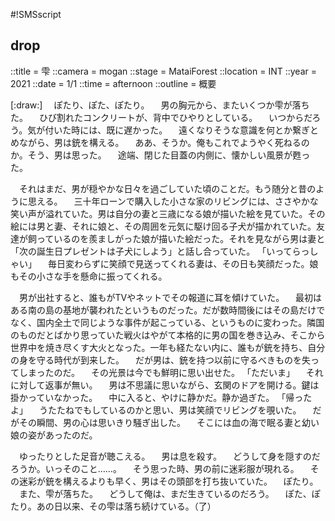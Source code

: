 #!SMSscript

## drop

::title = 雫
::camera = mogan
::stage = MataiForest
::location = INT
::year = 2021
::date = 1/1
::time = afternoon
::outline = 概要

[:draw:]
　ぽたり、ぽた、ぽたり。
　男の胸元から、またいくつか雫が落ちた。
　ひび割れたコンクリートが、背中でひやりとしている。
　いつからだろう。気が付いた時には、既に遅かった。
　遠くなりそうな意識を何とか繋ぎとめながら、男は銃を構える。
　ああ、そうか。俺もこれでようやく死ねるのか。そう、男は思った。
　途端、閉じた目蓋の内側に、懐かしい風景が甦った。

　それはまだ、男が穏やかな日々を過ごしていた頃のことだ。もう随分と昔のように思える。
　三十年ローンで購入した小さな家のリビングには、ささやかな笑い声が溢れていた。男は自分の妻と三歳になる娘が描いた絵を見ていた。その絵には男と妻、それに娘と、その周囲を元気に駆け回る子犬が描かれていた。友達が飼っているのを羨ましがった娘が描いた絵だった。それを見ながら男は妻と「次の誕生日プレゼントは子犬にしよう」と話し合っていた。
「いってらっしゃい」
　毎日変わらずに笑顔で見送ってくれる妻は、その日も笑顔だった。娘もその小さな手を懸命に振ってくれる。

　男が出社すると、誰もがTVやネットでその報道に耳を傾けていた。
　最初はある南の島の基地が襲われたというものだった。だが数時間後にはその島だけでなく、国内全土で同じような事件が起こっている、というものに変わった。隣国のものだとばかり思っていた戦火はやがて本格的に男の国を巻き込み、そこから世界中を焼き尽くす大火となった。一年も経たない内に、誰もが銃を持ち、自分の身を守る時代が到来した。
　だが男は、銃を持つ以前に守るべきものを失ってしまったのだ。
　その光景は今でも鮮明に思い出せた。
「ただいま」
　それに対して返事が無い。
　男は不思議に思いながら、玄関のドアを開ける。鍵は掛かっていなかった。
　中に入ると、やけに静かだ。静か過ぎた。
「帰ったよ」
　うたたねでもしているのかと思い、男は笑顔でリビングを覗いた。
　だがその瞬間、男の心は思いきり騒ぎ出した。
　そこには血の海で眠る妻と幼い娘の姿があったのだ。

　ゆったりとした足音が聴こえる。
　男は息を殺す。
　どうして身を隠すのだろうか。いっそのこと……。
　そう思った時、男の前に迷彩服が現れる。
　その迷彩が銃を構えるよりも早く、男はその頭部を打ち抜いていた。
　ぽたり。
　また、雫が落ちた。
　どうして俺は、まだ生きているのだろう。
　ぽた、ぽたり。あの日以来、その雫は落ち続けている。（了）


